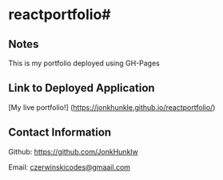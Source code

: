 # reactportfolio# 

## Notes
This is my portfolio deployed using GH-Pages

## Link to Deployed Application
[My live portfolio!] (https://jonkhunkle.github.io/reactportfolio/)

## Contact Information 
Github: https://github.com/JonkHunklw

Email: czerwinskicodes@gmaail.com
